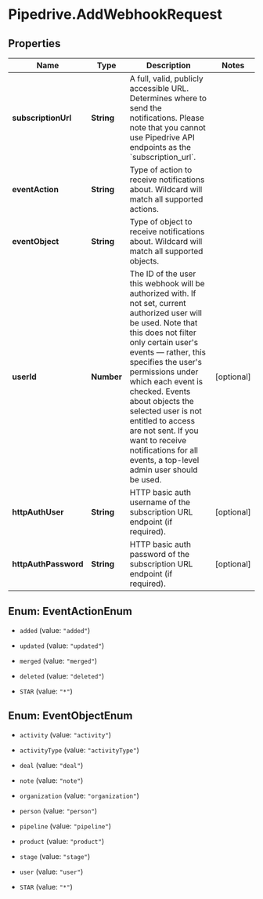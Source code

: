 # Pipedrive.AddWebhookRequest

## Properties

Name | Type | Description | Notes
------------ | ------------- | ------------- | -------------
**subscriptionUrl** | **String** | A full, valid, publicly accessible URL. Determines where to send the notifications. Please note that you cannot use Pipedrive API endpoints as the &#x60;subscription_url&#x60;. | 
**eventAction** | **String** | Type of action to receive notifications about. Wildcard will match all supported actions. | 
**eventObject** | **String** | Type of object to receive notifications about. Wildcard will match all supported objects. | 
**userId** | **Number** | The ID of the user this webhook will be authorized with. If not set, current authorized user will be used. Note that this does not filter only certain user&#39;s events — rather, this specifies the user&#39;s permissions under which each event is checked. Events about objects the selected user is not entitled to access are not sent. If you want to receive notifications for all events, a top-level admin user should be used. | [optional] 
**httpAuthUser** | **String** | HTTP basic auth username of the subscription URL endpoint (if required). | [optional] 
**httpAuthPassword** | **String** | HTTP basic auth password of the subscription URL endpoint (if required). | [optional] 



## Enum: EventActionEnum


* `added` (value: `"added"`)

* `updated` (value: `"updated"`)

* `merged` (value: `"merged"`)

* `deleted` (value: `"deleted"`)

* `STAR` (value: `"*"`)





## Enum: EventObjectEnum


* `activity` (value: `"activity"`)

* `activityType` (value: `"activityType"`)

* `deal` (value: `"deal"`)

* `note` (value: `"note"`)

* `organization` (value: `"organization"`)

* `person` (value: `"person"`)

* `pipeline` (value: `"pipeline"`)

* `product` (value: `"product"`)

* `stage` (value: `"stage"`)

* `user` (value: `"user"`)

* `STAR` (value: `"*"`)




